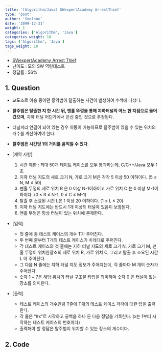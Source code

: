 ```yaml
---
title: '[Algorithm/Java] SWexpertAcademy ArrestThief'
type: 'post'
author: 'Seolhun'
date: '2099-12-31'
weight: 1
categories: ['Algorithm', 'Java']
categories_weight: 10
tags: ['Algorithm', 'Java']
tags_weight: 10
---
```

- [SWexpertAcademy Arrest Thief](https://www.swexpertacademy.com/main/code/problem/problemDetail.do?contestProbId=AV5PpLlKAQ4DFAUq)
- 난이도 : 모의 SW 역량테스트
- 정답률 : 56%


## 1. Question
- 교도소로 이송 중이던 흉악범이 탈출하는 사건이 발생하여 수색에 나섰다.
- **탈주범은 탈출한 지 한 시간 뒤, 맨홀 뚜껑을 통해 지하터널의 어느 한 지점으로 들어갔으며**, 지하 터널 어딘가에서 은신 중인 것으로 추정된다.
- 터널끼리 연결이 되어 있는 경우 이동이 가능하므로 탈주범이 있을 수 있는 위치의 개수를 계산하여야 한다.
- **탈주범은 시간당 1의 거리를 움직일 수 있다**.

- [제약 사항]
  1. 시간 제한 : 최대 50개 테이트 케이스를 모두 통과하는데, C/C++/Java 모두 1초
  2. 지하 터널 지도의 세로 크기 N, 가로 크기 M은 각각 5 이상 50 이하이다. (5 ≤ N, M ≤ 50)
  3. 맨홀 뚜껑의 세로 위치 R 은 0 이상 N-1이하이고 가로 위치 C 는 0 이상 M-1이하이다. (0 ≤ R ≤ N-1, 0 ≤ C ≤ M-1)
  4. 탈출 후 소요된 시간 L은 1 이상 20 이하이다. (1 ≤ L ≤ 20)
  5. 지하 터널 지도에는 반드시 1개 이상의 터널이 있음이 보장된다.
  6. 맨홀 뚜껑은 항상 터널이 있는 위치에 존재한다.

- [입력]
  - 첫 줄에 총 테스트 케이스의 개수 T가 주어진다.
  - 두 번째 줄부터 T개의 테스트 케이스가 차례대로 주어진다.
  - 각 테스트 케이스의 첫 줄에는 지하 터널 지도의 세로 크기 N, 가로 크기 M, 맨홀 뚜껑이 위치한장소의 세로 위치 R, 가로 위치 C, 그리고 탈출 후 소요된 시간 L 이 주어진다.
  - 그 다음 N 줄에는 지하 터널 지도 정보가 주어지는데, 각 줄마다 M 개의 숫자가 주어진다.
  - 숫자 1 ~ 7은 해당 위치의 터널 구조물 타입을 의미하며 숫자 0 은 터널이 없는 장소를 의미한다.

- [출력]
  - 테스트 케이스의 개수만큼 T줄에 T개의 테스트 케이스 각각에 대한 답을 출력한다.
  - 각 줄은 “#x”로 시작하고 공백을 하나 둔 다음 정답을 기록한다. (x는 1부터 시작하는 테스트 케이스의 번호이다)
  - 출력해야 할 정답은 탈주범이 위치할 수 있는 장소의 개수이다.

## 2. Code
```java

```
